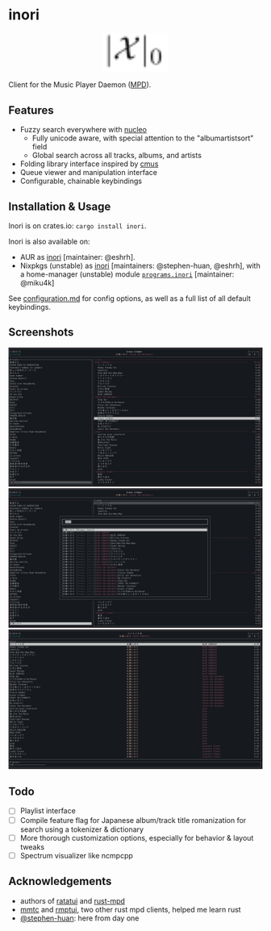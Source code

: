 # inori

<p align="center">
  <span
    title="inori = i nor i; nor is sometimes denoted by X and i's
look like norm bars with major version as a p-norm"
  >
    <picture>
      <source
        media="(prefers-color-scheme: light)"
        srcset="https://github.com/eshrh/inori/raw/HEAD/images/inori-logo.svg"
      />
      <source
        media="(prefers-color-scheme: dark)"
        srcset="https://github.com/eshrh/inori/raw/HEAD/images/inori-logo-white.svg"
      />
      <img src="./images/inori-logo.svg" width="128px" alt="inori logo" />
    </picture>
  </span>
</p>

Client for the Music Player Daemon ([MPD](https://www.musicpd.org/)).

## Features

- Fuzzy search everywhere with
  [nucleo](https://github.com/helix-editor/nucleo)
  - Fully unicode aware, with special attention to the "albumartistsort"
    field
  - Global search across all tracks, albums, and artists
- Folding library interface inspired by [cmus](https://cmus.github.io/)
- Queue viewer and manipulation interface
- Configurable, chainable keybindings

## Installation & Usage

Inori is on crates.io: `cargo install inori`.

Inori is also available on:

- AUR as [inori](https://aur.archlinux.org/packages/inori) [maintainer: @eshrh].
- Nixpkgs (unstable) as [inori](https://github.com/NixOS/nixpkgs/blob/nixos-unstable/pkgs/by-name/in/inori/package.nix) [maintainers: @stephen-huan, @eshrh],
  with a home-manager (unstable) module [`programs.inori`](https://github.com/nix-community/home-manager/blob/master/modules/programs/inori.nix) [maintainer: @miku4k]

See [configuration.md](./CONFIGURATION.md) for config options, as well
as a full list of all default keybindings.

## Screenshots

![Screenshot showing the library view](./images/library.png)
![Screenshot showing the search feature](./images/search.png)
![Screenshot showing the queue view](./images/queue.png)

## Todo

- [ ] Playlist interface
- [ ] Compile feature flag for Japanese album/track title romanization for search using a tokenizer & dictionary
- [ ] More thorough customization options, especially for behavior & layout tweaks
- [ ] Spectrum visualizer like ncmpcpp

## Acknowledgements

- authors of [ratatui](https://ratatui.rs/) and
  [rust-mpd](https://docs.rs/mpd/latest/mpd/)
- [mmtc](https://github.com/figsoda/mmtc) and
  [rmptui](https://github.com/krolyxon/rmptui), two other rust mpd
  clients, helped me learn rust
- [@stephen-huan](https://github.com/stephen-huan): here from day one
